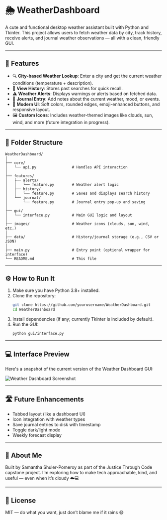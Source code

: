 # 🌦️ WeatherDashboard

A cute and functional desktop weather assistant built with Python and Tkinter. This project allows users to fetch weather data by city, track history, receive alerts, and journal weather observations — all with a clean, friendly GUI.

---

## 🚀 Features

- 🔍 **City-based Weather Lookup**: Enter a city and get the current weather conditions (temperature + description).
- 📜 **View History**: Stores past searches for quick recall.
- ⚠️ **Weather Alerts**: Displays warnings or alerts based on fetched data.
- 📝 **Journal Entry**: Add notes about the current weather, mood, or events.
- 🎨 **Modern UI**: Soft colors, rounded edges, emoji-enhanced buttons, and responsive layout.
- 🖼️ **Custom Icons**: Includes weather-themed images like clouds, sun, wind, and more (future integration in progress).

---

## 🧱 Folder Structure

```
WeatherDashboard/
│
├── core/
│   └── api.py                # Handles API interaction
│
├── features/
│   ├── alerts/
│   │   └── feature.py        # Weather alert logic
│   ├── history/
│   │   └── feature.py        # Saves and displays search history
│   └── journal/
│       └── feature.py        # Journal entry pop-up and saving
│
├── gui/
│   └── interface.py          # Main GUI logic and layout
│
├── images/                   # Weather icons (clouds, sun, wind, etc.)
│
├── data/                     # History/journal storage (e.g., CSV or JSON)
│
├── main.py                   # Entry point (optional wrapper for interface)
└── README.md                 # This file
```

---

## ⚙️ How to Run It

1. Make sure you have Python 3.8+ installed.
2. Clone the repository:
   ```bash
   git clone https://github.com/yourusername/WeatherDashboard.git
   cd WeatherDashboard
   ```
3. Install dependencies (if any; currently Tkinter is included by default).
4. Run the GUI:
   ```bash
   python gui/interface.py
   ```

---

## 💻 Interface Preview

Here's a snapshot of the current version of the Weather Dashboard GUI:

![Weather Dashboard Screenshot](images/screenshot.png)

---

## 🛣️ Future Enhancements

- Tabbed layout (like a dashboard UI)
- Icon integration with weather types
- Save journal entries to disk with timestamp
- Toggle dark/light mode
- Weekly forecast display

---

## 🙋 About Me

Built by Samantha Shuler-Pomeroy as part of the Justice Through Code capstone project. I’m exploring how to make tech approachable, kind, and useful — even when it’s cloudy ☁️💻

---

## 📜 License

MIT — do what you want, just don’t blame me if it rains 😄
